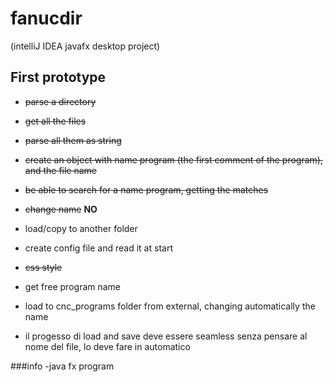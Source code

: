 # fanucdir

(intelliJ IDEA javafx desktop project)

## First prototype
- ~~parse a directory~~
- ~~get all the files~~
- ~~parse all them as string~~
- ~~create an object with name program (the first comment of the program), and the file name~~
- ~~be able to search for a name program, getting the matches~~

- ~~change name~~ **NO**
- load/copy to another folder
- create config file and read it at start
- ~~css style~~
- get free program name
- load to cnc_programs folder from external, changing automatically the name
- il progesso di load and save deve essere seamless senza pensare al nome del file, lo deve fare in automatico

###info
-java fx program